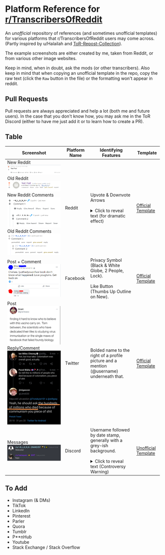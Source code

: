 # Platform Reference for [r/TranscribersOfReddit](https://www.reddit.com/r/TranscribersOfReddit/wiki/index)
An *unofficial* repository of references (and sometimes unofficial templates) for various platforms that r/TranscribersOfReddit users may come across. (Partly inspired by u/Halailah and [ToR-Repost-Collection](https://github.com/codingJWilliams/ToR-Repost-Collection)).

The example screenshots are either created by me, taken from Reddit, or from various other image websites.

Keep in mind, when in doubt, ask the mods (or other transcribers). Also keep in mind that when copying an unofficial template in the repo, copy the raw text (click the `Raw` button in the file) or the formatting won't appear in reddit.

## Pull Requests

Pull requests are always appreciated and help a lot (both me and future users). In the case that you don't know how, you may ask me in the ToR Discord (either to have me just add it or to learn how to create a PR).

## Table

| Screenshot | Platform Name | Identifying Features | Template |
|------------|---------------|----------------------|------------------------------|
| New Reddit ![New Reddit](res/reddit/newpost.png)<br />Old Reddit ![Old Reddit](res/reddit/oldpost.png)<br />New Reddit Comments ![New Reddit](res/reddit/newcomment.png)<br />Old Reddit Comments ![Old Reddit](res/reddit/oldcomment.png) | Reddit | Upvote & Downvote Arrows <br /><br /> <details><summary>Click to reveal text (for dramatic effect)</summary><br />Also you should know this, it's called TranscribersOf**Reddit**</details> | [Official Template](https://www.reddit.com/r/TranscribersOfReddit/wiki/formats/images/reddit)
| Post + Comment ![Facebook](res/facebook/postcomment.png) | Facebook | Privacy Symbol (Black & White Globe, 2 People, Lock).<br/><br/>Like Button (Thumbs Up Outline on New). | [Official Template](https://www.reddit.com/r/TranscribersOfReddit/wiki/formats/images/facebook)
| Post ![Twitter Post](res/twitter/post.jpg)<br/>Reply/Comment ![Twitter Reply](res/twitter/comment_reply.jpg)| Twitter | Bolded name to the right of a profile picture and a mention (@username) underneath that. | [Official Template](https://www.reddit.com/r/TranscribersOfReddit/wiki/formats/images/twitter)
| Messages ![Discord](res/discord/messages.png) | Discord | Username followed by date stamp, generally with a grey-ish background. <br /><br /> <details><summary>Click to reveal text (Controversy Warning)</summary><br />Unless they're one of those people who uses light theme, in which case, same thing except your eyes are now burned out</details> | [Unofficial Template](res/discord/template.md)

## To Add
- Instagram (& DMs)
- TikTok
- LinkedIn
- Pinterest
- Parler
- Quora
- Tumblr
- P\*\*nHub
- Youtube
- Stack Exchange / Stack Overflow
